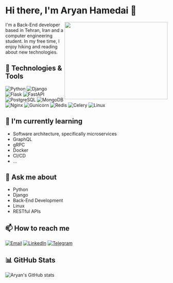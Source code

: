 # Hi there, I'm Aryan Hamedai 👋

<img align="right" src="https://media.giphy.com/media/qgQUggAC3Pfv687qPC/giphy.gif" width="320" height="240">

I'm a Back-End developer based in Tehran, Iran and a computer engineering student. In my free time, I enjoy hiking and reading about new technologies.

## 🔧 Technologies & Tools

![Python](https://img.shields.io/badge/-Python-3776AB?style=flat-square&logo=python&logoColor=white)
![Django](https://img.shields.io/badge/-Django-092E20?style=flat-square&logo=django&logoColor=white)
![Flask](https://img.shields.io/badge/-Flask-000000?style=flat-square&logo=flask&logoColor=white)
![FastAPI](https://img.shields.io/badge/-FastAPI-009688?style=flat-square&logo=fastapi&logoColor=white)
![PostgreSQL](https://img.shields.io/badge/-PostgreSQL-336791?style=flat-square&logo=postgresql&logoColor=white)
![MongoDB](https://img.shields.io/badge/-MongoDB-47A248?style=flat-square&logo=mongodb&logoColor=white)
![Nginx](https://img.shields.io/badge/-Nginx-269539?style=flat-square&logo=nginx&logoColor=white)
![Gunicorn](https://img.shields.io/badge/-Gunicorn-374151?style=flat-square&logo=gunicorn&logoColor=white)
![Redis](https://img.shields.io/badge/-Redis-DC382D?style=flat-square&logo=redis&logoColor=white)
![Celery](https://img.shields.io/badge/-Celery-37814A?style=flat-square&logo=celery&logoColor=white)
![Linux](https://img.shields.io/badge/-Linux-FCC624?style=flat-square&logo=linux&logoColor=white)

## 🌱 I'm currently learning

- Software architecture, specifically microservices
- GraphQL
- gRPC
- Docker
- CI/CD
- ...

## 💬 Ask me about

- Python
- Django
- Back-End Development
- Linux
- RESTful APIs

## 📫 How to reach me

[![Email](https://img.shields.io/badge/-Email-D14836?style=flat-square&logo=gmail&logoColor=white)](mailto:aryn.hmd@gmail.com)
[![LinkedIn](https://img.shields.io/badge/-LinkedIn-0077B5?style=flat-square&logo=linkedin&logoColor=white)](https://www.linkedin.com/in/AryanHamedai)
[![Telegram](https://img.shields.io/badge/-Telegram-2CA5E0?style=flat-square&logo=telegram&logoColor=white)](https://t.me/tentoria)

## 📊 GitHub Stats

![Aryan's GitHub stats](https://github-readme-stats.vercel.app/api?username=AryanHamedani&show_icons=true&theme=radical)
